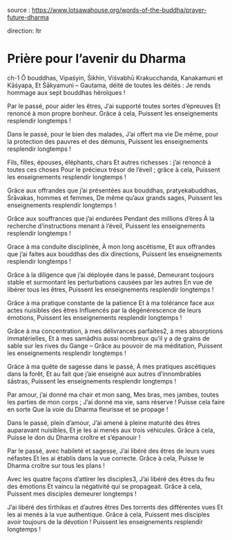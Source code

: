 source : https://www.lotsawahouse.org/words-of-the-buddha/prayer-future-dharma

direction: ltr

# Prière pour l’avenir du Dharma

ch-1 Ô bouddhas, Vipaśyin, Śikhin, Viśvabhū
Krakucchanda, Kanakamuni et Kāśyapa,
Et Śākyamuni – Gautama, déité de toutes les déités :
Je rends hommage aux sept bouddhas héroïques !

Par le passé, pour aider les êtres,
J’ai supporté toutes sortes d’épreuves
Et renoncé à mon propre bonheur. Grâce à cela,
Puissent les enseignements resplendir longtemps !

Dans le passé, pour le bien des malades,
J’ai offert ma vie 
De même, pour la protection des pauvres et des démunis,
Puissent les enseignements resplendir longtemps !

Fils, filles, épouses, éléphants, chars
Et autres richesses : j’ai renoncé à toutes ces choses
Pour le précieux trésor de l’éveil ; grâce à cela,
Puissent les enseignements resplendir longtemps !

Grâce aux offrandes que j’ai présentées aux bouddhas, pratyekabuddhas,
Śrāvakas, hommes et femmes,
De même qu’aux grands sages,
Puissent les enseignements resplendir longtemps !

Grâce aux souffrances que j’ai endurées
Pendant des millions d’ères
À la recherche d’instructions menant à l’éveil,
Puissent les enseignements resplendir longtemps !

Grace à ma conduite disciplinée,
À mon long ascétisme,
Et aux offrandes que j’ai faites aux bouddhas des dix directions,
Puissent les enseignements resplendir longtemps !

Grâce à la diligence que j’ai déployée dans le passé,
Demeurant toujours stable et surmontant les perturbations causées par les autres
En vue de libérer tous les êtres,
Puissent les enseignements resplendir longtemps !

Grâce à ma pratique constante de la patience
Et à ma tolérance face aux actes nuisibles des êtres
Influencés par la dégénérescence de leurs émotions,
Puissent les enseignements resplendir longtemps !

Grâce à ma concentration, à mes délivrances parfaites2, à mes absorptions immatérielles,
Et à mes samādhis aussi nombreux qu’il y a de grains de sable sur les rives du Gange –
Grâce au pouvoir de ma méditation,
Puissent les enseignements resplendir longtemps !

Grâce à ma quête de sagesse dans le passé,
À mes pratiques ascétiques dans la forêt,
Et au fait que j’aie enseigné aux autres d’innombrables śāstras,
Puissent les enseignements resplendir longtemps !

Par amour, j’ai donné ma chair et mon sang,
Mes bras, mes jambes, toutes les parties de mon corps ;
J’ai donné ma vie, sans réserve ! Puisse cela faire en sorte
Que la voie du Dharma fleurisse et se propage !

Dans le passé, plein d’amour,
J’ai amené à pleine maturité des êtres auparavant nuisibles,
Et je les ai menés aux trois véhicules. Grâce à cela,
Puisse le don du Dharma croître et s’épanouir !

Par le passé, avec habileté et sagesse,
J’ai libéré des êtres de leurs vues néfastes
Et les ai établis dans la vue correcte. Grâce à cela,
Puisse le Dharma croître sur tous les plans !

Avec les quatre façons d’attirer les disciples3,
J’ai libéré des êtres du feu des émotions
Et vaincu la négativité qui se propageait. Grâce à cela,
Puissent mes disciples demeurer longtemps !

J’ai libéré des tīrthikas et d’autres êtres
Des torrents des différentes vues
Et les ai menés à la vue authentique. Grâce à cela,
Puissent mes disciples avoir toujours de la dévotion !
Puissent les enseignements resplendir longtemps !